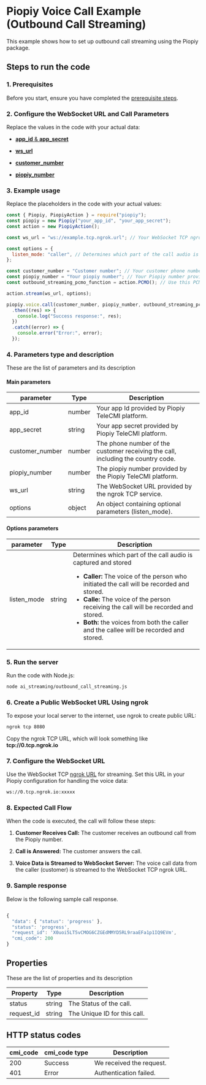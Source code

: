 # Piopiy Voice Call Example (Outbound Call Streaming)

This example shows how to set up outbound call streaming using the Piopiy package.

## Steps to run the code

### 1. Prerequisites

Before you start, ensure you have completed the [prerequisite steps](/README.md).

### 2. Configure the WebSocket URL and Call Parameters

Replace the values in the code with your actual data:

- [**app_id** & **app_secret**](https://github.com/telecmi/piopiy_node_example/blob/development/ai_streaming/outbound_call_streaming.js#L2)

- [**ws_url**](https://github.com/telecmi/piopiy_node_example/blob/development/ai_streaming/outbound_call_streaming.js#L5)

- [**customer_number**](https://github.com/telecmi/piopiy_node_example/blob/development/ai_streaming/outbound_call_streaming.js#L10)

- [**piopiy_number**](https://github.com/telecmi/piopiy_node_example/blob/development/ai_streaming/outbound_call_streaming.js#L11)

### 3. Example usage

Replace the placeholders in the code with your actual values:

```javascript
const { Piopiy, PiopiyAction } = require("piopiy");
const piopiy = new Piopiy("your_app_id", "your_app_secret");
const action = new PiopiyAction();

const ws_url = "ws://example.tcp.ngrok.url"; // Your WebSocket TCP ngrok URL

const options = {
  listen_mode: "caller", // Determines which part of the call audio is captured and stored
};

const customer_number = "Customer number"; // Your customer phone number with country code.
const piopiy_number = "Your piopiy number"; // Your Piopiy number provided by the Piopiy TeleCMI platform.
const outbound_streaming_pcmo_function = action.PCMO(); // Use this PCMO function to start outbound call streaming.

action.stream(ws_url, options);

piopiy.voice.call(customer_number, piopiy_number, outbound_streaming_pcmo_function)
  .then((res) => {
    console.log("Success response:", res);
  })
  .catch((error) => {
    console.error("Error:", error);
  });
```

### 4. Parameters type and description

These are the list of parameters and its description

#### Main parameters

| parameter       | Type   | Description                                                                      |
| --------------- | ------ | -------------------------------------------------------------------------------- |
| app_id          | number | Your app Id provided by Piopiy TeleCMI platform.                                 |
| app_secret      | string | Your app secret provided by Piopiy TeleCMI platform.                             |
| customer_number | number | The phone number of the customer receiving the call, including the country code. |
| piopiy_number   | number | The piopiy number provided by the Piopiy TeleCMI platform.                       |
| ws_url          | string | The WebSocket URL provided by the ngrok TCP service.                             |
| options         | object | An object containing optional parameters (listen_mode).                          |

#### Options parameters

| parameter   | Type   | Description                                                          |
| ----------- | ------ | -------------------------------------------------------------------- |
| listen_mode | string | Determines which part of the call audio is captured and stored <ul><li> **Caller:** The voice of the person who initiated the call will be recorded and stored.</li><li> **Calle:** The voice of the person receiving the call will be recorded and stored.</li><li> **Both:** the voices from both the caller and the callee will be recorded and stored.</li></ul> |


### 5. Run the server

Run the code with Node.js:

```sh
node ai_streaming/outbound_call_streaming.js
```

### 6. Create a Public WebSocket URL Using ngrok

To expose your local server to the internet, use ngrok to create public URL:

```sh
ngrok tcp 8080
```

Copy the ngrok TCP URL, which will look something like **tcp://0.tcp.ngrok.io**

### 7. Configure the WebSocket URL

Use the WebSocket TCP [ngrok URL](https://github.com/telecmi/piopiy_node_example/blob/development/ai_streaming/outbound_call_streaming.js#L5) for streaming. Set this URL in your Piopiy configuration for handling the voice data:

```sh
ws://0.tcp.ngrok.io:xxxxx
```

### 8. Expected Call Flow

When the code is executed, the call will follow these steps:

1. **Customer Receives Call:** The customer receives an outbound call from the Piopiy number.

2. **Call is Answered:** The customer answers the call.

3. **Voice Data is Streamed to WebSocket Server:** The voice call data from the caller (customer) is streamed to the WebSocket TCP ngrok URL.


### 9. Sample response

Below is the following sample call response.

```javascript

{
  "data": { "status": 'progress' },
  "status": 'progress',
  "request_id": 'X0uoi5LT5vCMOG6CZGEdMMYD5RL9raaEFa1p1IQ9EVm',
  "cmi_code": 200
}

```

## Properties

These are the list of properties and its description

| Property   | Type   | Description                  |
| ---------- | ------ | ---------------------------- |
| status     | string | The Status of the call.      |
| request_id | string | The Unique ID for this call. |

## HTTP status codes

| cmi_code | cmi_code type | Description              |
| -------- | ------------- | ------------------------ |
| 200      | Success       | We received the request. |
| 401      | Error         | Authentication failed.   |